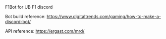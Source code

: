 F1Bot for UB F1 discord

Bot build reference: https://www.digitaltrends.com/gaming/how-to-make-a-discord-bot/

API reference: https://ergast.com/mrd/


